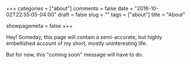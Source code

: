 +++
categories = ["about"]
comments = false
date = "2016-10-02T22:55:05-04:00"
draft = false
slug = ""
tags = ["about"]
title = "About"

showpagemeta = false
+++

Hey! Someday, this page will contain a semi-accurate, but highly embellished account of my short, mostly uninteresting life.

But for now, this "coming soon" message will have to do. 

